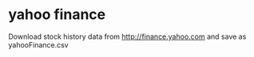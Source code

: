 # yahoo finance
Download stock history data from http://finance.yahoo.com and save as yahooFinance.csv
